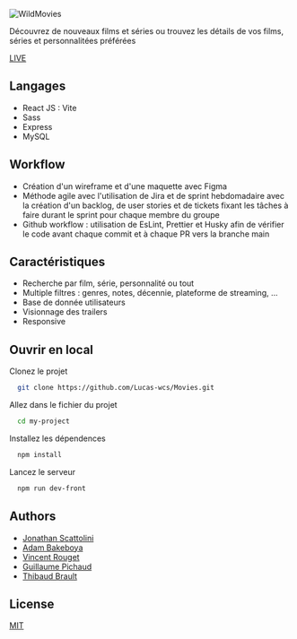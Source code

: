 
![WildMovies](https://github.com/Lucas-wcs/Movies/blob/main/frontend/src/assets/logo3_wildmovies.svg)

Découvrez de nouveaux films et séries ou trouvez les détails de vos films, séries et personnalitées préférées

[LIVE](https://wild-movies.netlify.app/)
## Langages

- React JS : Vite
- Sass
- Express
- MySQL
## Workflow

- Création d'un wireframe et d'une maquette avec Figma
- Méthode agile avec l'utilisation de Jira et de sprint hebdomadaire avec la création d'un backlog, de user stories et de tickets fixant les tâches à faire durant le sprint pour chaque membre du groupe
- Github workflow : utilisation de EsLint, Prettier et Husky afin de vérifier le code avant chaque commit et à chaque PR vers la branche main
## Caractéristiques

- Recherche par film, série, personnalité ou tout
- Multiple filtres : genres, notes, décennie, plateforme de streaming, ...
- Base de donnée utilisateurs
- Visionnage des trailers
- Responsive


## Ouvrir en local

Clonez le projet

```bash
  git clone https://github.com/Lucas-wcs/Movies.git
```

Allez dans le fichier du projet

```bash
  cd my-project
```

Installez les dépendences

```bash
  npm install
```

Lancez le serveur

```bash
  npm run dev-front
```


## Authors

- [Jonathan Scattolini](https://github.com/Megakrash)
- [Adam Bakeboya](https://github.com/Bakeboya)
- [Vincent Rouget](https://github.com/vincentRouget)
- [Guillaume Pichaud](https://github.com/GuiPich)
- [Thibaud Brault](https://www.github.com/thibaudbrault)


## License

[MIT](https://choosealicense.com/licenses/mit/)

